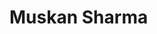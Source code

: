 <html>
<head>

<title>
Muskan Sharma 
</title>

</head>

<body background="green">

<h1>Muskan Sharma</h1>
</body>

</html>

